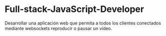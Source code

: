 # Full-stack-JavaScript-Developer
Desarrollar una aplicación web que permita a todos los clientes conectados mediante websockets reproducir o pausar un vídeo.
